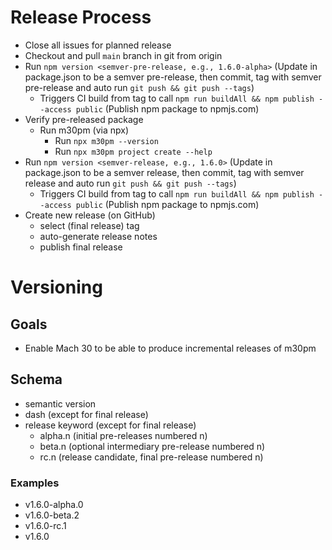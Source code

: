 # Release Process

- Close all issues for planned release
- Checkout and pull `main` branch in git from origin
- Run `npm version <semver-pre-release, e.g., 1.6.0-alpha>` (Update in package.json to be a semver pre-release, then commit, tag with semver pre-release and auto run `git push && git push --tags`)
  - Triggers CI build from tag to call `npm run buildAll && npm publish --access public` (Publish npm package to npmjs.com)
- Verify pre-released package
  - Run m30pm (via npx)
    - Run `npx m30pm --version`
    - Run `npx m30pm project create --help`
- Run `npm version <semver-release, e.g., 1.6.0>` (Update in package.json to be a semver release, then commit, tag with semver release and auto run `git push && git push --tags`)
  - Triggers CI build from tag to call `npm run buildAll && npm publish --access public` (Publish npm package to npmjs.com)
- Create new release (on GitHub)
  - select (final release) tag
  - auto-generate release notes
  - publish final release

# Versioning

## Goals

- Enable Mach 30 to be able to produce incremental releases of m30pm

## Schema

- semantic version
- dash (except for final release)
- release keyword (except for final release)
  - alpha.n (initial pre-releases numbered n)
  - beta.n (optional intermediary pre-release numbered n)
  - rc.n (release candidate, final pre-release numbered n)

### Examples

- v1.6.0-alpha.0
- v1.6.0-beta.2
- v1.6.0-rc.1
- v1.6.0
